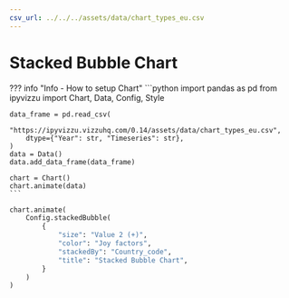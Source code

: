 ```yaml
---
csv_url: ../../../assets/data/chart_types_eu.csv
---
```


# Stacked Bubble Chart

<div id="example_01"></div>

??? info "Info - How to setup Chart"
    ```python
    import pandas as pd
    from ipyvizzu import Chart, Data, Config, Style

    data_frame = pd.read_csv(
        "https://ipyvizzu.vizzuhq.com/0.14/assets/data/chart_types_eu.csv",
        dtype={"Year": str, "Timeseries": str},
    )
    data = Data()
    data.add_data_frame(data_frame)

    chart = Chart()
    chart.animate(data)
    ```

```python
chart.animate(
    Config.stackedBubble(
        {
            "size": "Value 2 (+)",
            "color": "Joy factors",
            "stackedBy": "Country_code",
            "title": "Stacked Bubble Chart",
        }
    )
)
```

<script src="./62_W_R_stacked_bubble.js"></script>
